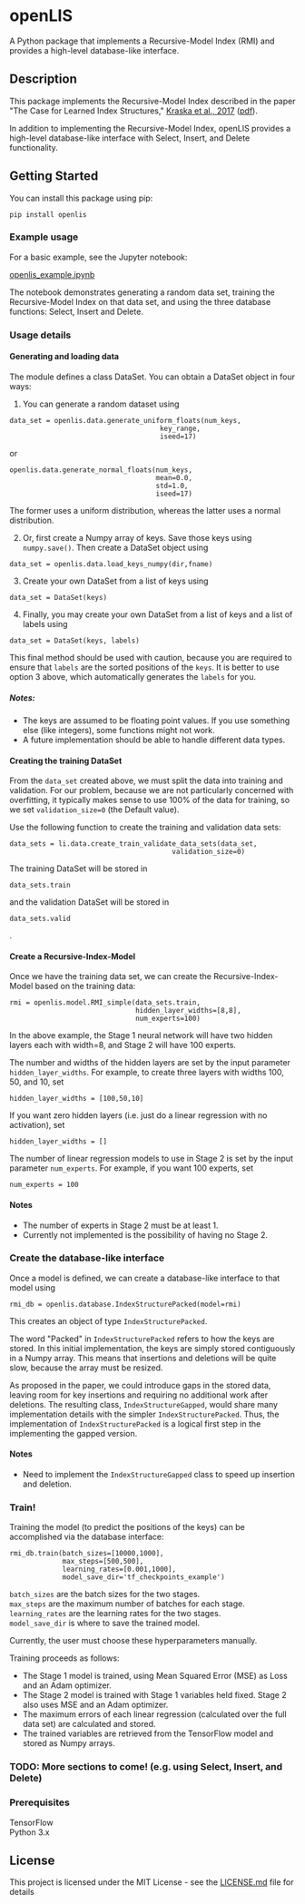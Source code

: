 # openLIS
A Python package that implements a Recursive-Model Index (RMI) and provides a high-level database-like interface.

## Description

This package implements the Recursive-Model Index described in the paper 
"The Case for Learned Index Structures," 
[Kraska et al., 2017](http://arxiv.org/abs/1712.01208)
([pdf](http://arxiv.org/pdf/1712.01208.pdf)).
        
In addition to implementing the Recursive-Model Index, openLIS provides
a high-level database-like interface with Select, Insert, and Delete functionality.

## Getting Started

You can install this package using pip:  

```
pip install openlis
```

### Example usage

For a basic example, see the Jupyter notebook:  

[openlis_example.ipynb](openlis_example.ipynb)

The notebook demonstrates generating a random data set, training the Recursive-Model Index on that data set, and using the three database functions: Select, Insert and Delete.

### Usage details

#### Generating and loading data

The module defines a class DataSet. You can obtain a DataSet object in four ways:

1) You can generate a random dataset using

```
data_set = openlis.data.generate_uniform_floats(num_keys,
                                     key_range,
                                     iseed=17)
```

or

```
openlis.data.generate_normal_floats(num_keys,
                                    mean=0.0,
                                    std=1.0,
                                    iseed=17)
```

The former uses a uniform distribution, whereas the latter uses a normal distribution.

2)  Or, first create a Numpy array of keys. Save those keys using `numpy.save()`. Then create a DataSet object using

```
data_set = openlis.data.load_keys_numpy(dir,fname)
```

3) Create your own DataSet from a list of keys using

```
data_set = DataSet(keys)
```

4) Finally, you may create your own DataSet from a list of keys and a list of labels using

```
data_set = DataSet(keys, labels)
```
This final method should be used with caution, because you are required to ensure that `labels` are the sorted positions of the `keys`. It is better to use option 3 above, which automatically generates the `labels` for you.

##### Notes:
* The keys are assumed to be floating point values. If you use something else (like integers), some functions might not work.
* A future implementation should be able to handle different data types.


#### Creating the training DataSet

From the `data_set` created above, we must split the data into training and validation. For our problem, because we are not particularly concerned with overfitting, it typically makes sense to use 100% of the data for training, so we set `validation_size=0` (the Default value).

Use the following function to create the training and validation data sets:

```
data_sets = li.data.create_train_validate_data_sets(data_set,
                                        validation_size=0)
```

The  training DataSet will be stored in 
```
data_sets.train
```
and the validation DataSet will be stored in
```
data_sets.valid
```
.

#### Create a Recursive-Index-Model

Once we have the training data set, we can create the Recursive-Index-Model based on the training data:

```
rmi = openlis.model.RMI_simple(data_sets.train,
                               hidden_layer_widths=[8,8], 
                               num_experts=100)
```

In the above example, the Stage 1 neural network will have two hidden layers each with width=8, and Stage 2 will have 100 experts. 

The number and widths of the hidden layers are set by the input parameter `hidden_layer_widths`. For example, to create three layers with widths 100, 50, and 10, set

```
hidden_layer_widths = [100,50,10]
```

If you want zero hidden layers (i.e. just do a linear regression with no activation), set

```
hidden_layer_widths = []
```

The number of linear regression models to use in Stage 2 is set by the input parameter `num_experts`. For example, if you want 100 experts, set

```
num_experts = 100
```
#### Notes
* The number of experts in Stage 2 must be at least 1. 
* Currently not implemented is the possibility of having no Stage 2. 

### Create the database-like interface

Once a model is defined, we can create a database-like interface to that model using

```
rmi_db = openlis.database.IndexStructurePacked(model=rmi)

```

This creates an object of type `IndexStructurePacked`. 

The word "Packed" in `IndexStructurePacked` refers to how the keys are stored. In this initial implementation, the keys are simply stored contiguously in a Numpy array. This means that insertions and deletions will be quite slow, because the array must be resized. 

As proposed in the paper, we could introduce gaps in the stored data, leaving room for key insertions and requiring no additional work after deletions. The resulting class, `IndexStructureGapped`, would share many implementation details with the simpler `IndexStructurePacked`. Thus, the implementation of `IndexStructurePacked` is a logical first step in the implementing the gapped version.

#### Notes
* Need to implement the `IndexStructureGapped` class to speed up insertion and deletion.

### Train!

Training the model (to predict the positions of the keys) can be accomplished via the database interface:

```
rmi_db.train(batch_sizes=[10000,1000],
             max_steps=[500,500],
             learning_rates=[0.001,1000],
             model_save_dir='tf_checkpoints_example')
``` 

`batch_sizes` are the batch sizes for the two stages.  
`max_steps` are the maximum number of batches for each stage.  
`learning_rates` are the learning rates for the two stages.  
`model_save_dir` is where to save the trained model.

Currently, the user must choose these hyperparameters manually. 

Training proceeds as follows:

* The Stage 1 model is trained, using Mean Squared Error (MSE) as Loss and an Adam optimizer.
*  The Stage 2 model is trained with Stage 1 variables held fixed. Stage 2 also uses MSE and an Adam optimizer.
*  The maximum errors of each linear regression (calculated over the full data set) are calculated and stored.
*  The trained variables are retrieved from the TensorFlow model and stored as Numpy arrays.

### TODO: More sections to come! (e.g. using Select, Insert, and Delete)





### Prerequisites

TensorFlow  
Python 3.x


## License

This project is licensed under the MIT License - see the [LICENSE.md](LICENSE.md) file for details


